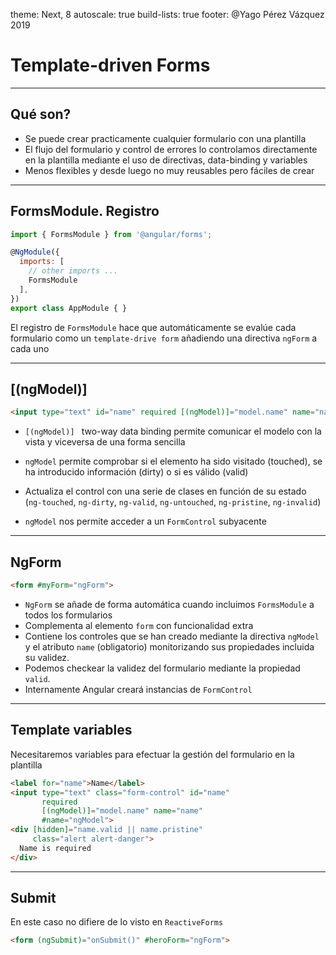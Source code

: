 theme: Next, 8
autoscale: true
build-lists: true
footer: @Yago Pérez Vázquez 2019

# Template-driven Forms

---

## Qué son?

- Se puede crear practicamente cualquier formulario con una plantilla
- El flujo del formulario y control de errores lo controlamos directamente en la plantilla mediante el uso de directivas, data-binding y variables
- Menos flexibles y desde luego no muy reusables pero fáciles de crear

---

## FormsModule. Registro

```javascript
import { FormsModule } from '@angular/forms';

@NgModule({
  imports: [
    // other imports ...
    FormsModule
  ],
})
export class AppModule { }
```

El registro de `FormsModule` hace que automáticamente se evalúe cada formulario como un `template-drive form` añadiendo una directiva `ngForm` a cada uno		

------

## [(ngModel)]

```html
<input type="text" id="name" required [(ngModel)]="model.name" name="name">
```

- `[(ngModel)] ` two-way data binding permite comunicar el modelo con la vista y viceversa de una forma sencilla

- `ngModel` permite comprobar si el elemento ha sido visitado (touched), se ha introducido información (dirty) o si es válido (valid)

- Actualiza el control con una serie de clases en función de su estado (`ng-touched`, `ng-dirty`, `ng-valid`, `ng-untouched`, `ng-pristine`, `ng-invalid`)

- `ngModel` nos permite acceder a un `FormControl` subyacente

---

## NgForm

```html
<form #myForm="ngForm">
```

- `NgForm` se añade de forma automática cuando incluimos `FormsModule` a todos los formularios
- Complementa al elemento  `form`  con funcionalidad extra
- Contiene los controles que se han creado mediante la directiva  `ngModel`  y el atributo  `name` (obligatorio) monitorizando sus propiedades incluida su validez. 
- Podemos checkear la validez del formulario mediante la propiedad  `valid`.
- Internamente Angular creará instancias de `FormControl`

---

## Template variables

Necesitaremos variables para efectuar la gestión del formulario en la plantilla

```html
<label for="name">Name</label>
<input type="text" class="form-control" id="name"
       required
       [(ngModel)]="model.name" name="name"
       #name="ngModel">
<div [hidden]="name.valid || name.pristine"
     class="alert alert-danger">
  Name is required
</div>
```

---

## Submit

En este caso no difiere de lo visto en `ReactiveForms`

```html
<form (ngSubmit)="onSubmit()" #heroForm="ngForm">
```


